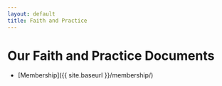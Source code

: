 ```yaml
---
layout: default
title: Faith and Practice
---
```

# Our Faith and Practice Documents

- [Membership]({{ site.baseurl }}/membership/)
